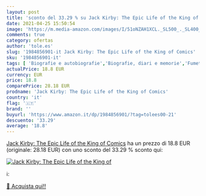 ```yaml
---
layout: post
title: 'sconto del 33.29 % su Jack Kirby: The Epic Life of the King of  '
date: 2021-04-25 15:50:54
image: 'https://m.media-amazon.com/images/I/51oNZAH1XCL._SL500_._SL400_.jpg'
comments: true
category: ofertas
author: 'tole.es'
slug: '1984856901-it Jack Kirby: The Epic Life of the King of Comics'
sku: '1984856901-it'
tags: [ 'Biografie e autobiografie','Biografie, diari e memorie','Fumetti e manga','Letteratura e narrativa','Libri','Narrativa a fumetti','Narrativa biografica','Narrativa di genere', ]
actualPrice: 18.8 EUR
currency: EUR
price: 18.8
comparePrice: 28.18 EUR
prodname: 'Jack Kirby: The Epic Life of the King of Comics'
country: 'it'
flag: '🇮🇹'
brand: ''
buyurl: 'https://www.amazon.it/dp/1984856901/?tag=tolees00-21'
descuento: '33.29'
average: '18.8'
---
```


[Jack Kirby: The Epic Life of the King of Comics](https://www.amazon.it/dp/1984856901/?tag=tolees00-21) ha un prezzo di 18.8 EUR (originale: 28.18 EUR) con uno sconto del 33.29 % sconto qui:

[![Jack Kirby: The Epic Life of the King of](https://m.media-amazon.com/images/I/51oNZAH1XCL._SL500_._SL400_.jpg)](https://www.amazon.it/dp/1984856901/?tag=tolees00-21)

ℹ️:


[🛒 Acquista qui!!](https://www.amazon.it/dp/1984856901/?tag=tolees00-21)

